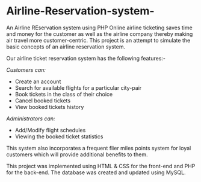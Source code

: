 # Airline-Reservation-system-
An Airline REservation system using PHP 
Online airline ticketing saves time and money for the customer as well as the airline company thereby making air travel more customer-centric. 
This project is an attempt to simulate the basic concepts of an airline reservation system.

Our airline ticket reservation system has the following features:- 

*Customers can:*
* Create an account
* Search for available flights for a particular city-pair
* Book tickets in the class of their choice
* Cancel booked tickets
* View booked tickets history 

*Administrators can:*
* Add/Modify flight schedules
* Viewing the booked ticket statistics

This system also incorporates a frequent flier miles points system for loyal customers which will provide additional benefits to them.


This project was implemented using HTML & CSS for the front-end and PHP for the back-end. The database was created and updated using MySQL.
